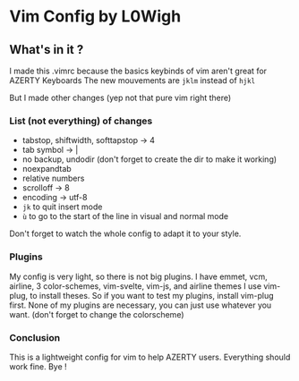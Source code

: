 # Vim Config by L0Wigh

## What's in it ?
I made this .vimrc because the basics keybinds of vim aren't great for AZERTY Keyboards
The new mouvements are `jklm` instead of `hjkl`

But I made other changes (yep not that pure vim right there)

### List (not everything) of changes
- tabstop, shiftwidth, softtapstop -> 4
- tab symbol -> | 
- no backup, undodir (don't forget to create the dir to make it working)
- noexpandtab
- relative numbers
- scrolloff -> 8
- encoding -> utf-8
- `jk` to quit insert mode
- `ù` to go to the start of the line in visual and normal mode

Don't forget to watch the whole config to adapt it to your style.

### Plugins
My config is very light, so there is not big plugins. I have emmet, vcm, airline, 3 color-schemes, vim-svelte, vim-js, and airline themes
I use vim-plug, to install theses. So if you want to test my plugins, install vim-plug first.
None of my plugins are necessary, you can just use whatever you want. (don't forget to change the colorscheme)

### Conclusion
This is a lightweight config for vim to help AZERTY users. Everything should work fine.
Bye !

